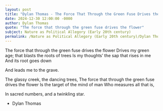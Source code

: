 ```yaml
---
layout: post
title: "Dylan Thomas - The Force That Through the Green Fuse Drives the Flower"
date: 2024-12-30 12:00:00 -0000
author: Dylan Thomas
quote: "The force that through the green fuse drives the flower"
subject: Nature as Political Allegory (Early 20th century)
permalink: /Nature as Political Allegory (Early 20th century)/Dylan Thomas/Dylan Thomas - The Force That Through the Green Fuse Drives the Flower
---
```


The force that through the green fuse drives the flower
Drives my green age; that blasts the roots of trees
Is my thoughts’ the sap that rises in me
And its root goes down

And leads me to the grave.

The glassy creek, the dancing trees,
The force that through the green fuse drives the flower
Is the target of the mind of man
Who measures all that is,

In sacred numbers, and a twinkling star.

- Dylan Thomas
